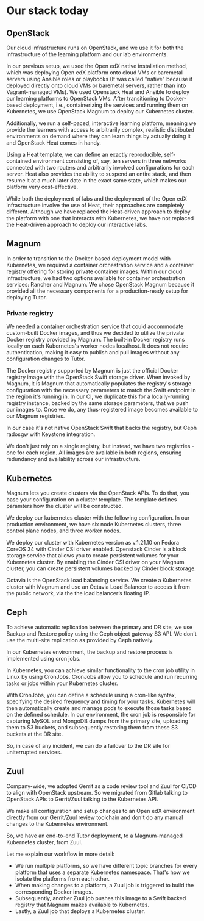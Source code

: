 # Our stack today


## OpenStack

<!-- Note -->

Our cloud infrastructure runs on OpenStack, and we use it for both the infrastructure of the learning platform and our lab environments.

In our previous setup, we used the Open edX native installation method, which was deploying Open edX platform onto cloud VMs or baremetal servers using Ansible roles or playbooks (It was called "native" because it deployed directly onto cloud VMs or baremetal servers, rather than into Vagrant-managed VMs). We used Openstack Heat and Ansible to deploy our learning platforms to OpenStack VMs. After transitioning to Docker-based deployment, i.e., containerizing the services and running them on Kubernetes, we use OpenStack Magnum to deploy our Kubernetes cluster.

Additionally, we run a self-paced, interactive learning platform, meaning we provide the learners with access to arbitrarily complex, realistic distributed environments on demand where they can learn things by actually doing it and OpenStack Heat comes in handy.

Using a Heat template, we can define an exactly reproducible, self-contained environment consisting of, say, ten servers in three networks connected with two routers and arbitrarily involved configurations for each server. 
Heat also provides the ability to suspend an entire stack, and then resume it at a much later date in the exact same state, which makes our platform very cost-effective.

While both the deployment of labs and the deployment of the Open edX infrastructure involve the use of Heat, their approaches are completely different.
Although we have replaced the Heat-driven approach to deploy the platform with one that interacts with Kubernetes, we have not replaced the Heat-driven approach to deploy our interactive labs.


## Magnum

<!-- Note -->

In order to transition to the Docker-based deployment model with Kubernetes, we required a container orchestration service and a container registry offering for storing private container images.
Within our cloud infrastructure, we had two options available for container orchestration services: Rancher and Magnum. We chose OpenStack Magnum because it provided all the necessary components for a production-ready setup for deploying Tutor.


### Private registry

<!-- Note -->

We needed a container orchestration service that could accommodate custom-built Docker images, and thus we decided to utilize the private Docker registry provided by Magnum. The built-in Docker registry runs locally on each Kubernetes's worker nodes localhost. It does not require authentication, making it easy to publish and pull images without any configuration changes to Tutor.

The Docker registry supported by Magnum is just the official Docker registry image with the OpenStack Swift storage driver. When invoked by Magnum, it is Magnum that automatically populates the registry's storage configuration with the necessary parameters to match the Swift endpoint in the region it's running in. In our CI, we duplicate this for a locally-running registry instance, backed by the same storage parameters, that we push our images to. Once we do, any thus-registered image becomes available to our Magnum registries.

In our case it's not native OpenStack Swift that backs the registry, but Ceph radosgw with Keystone integration.

We don't just rely on a single registry, but instead, we have two registries -one for each region. All images are available in both regions, ensuring redundancy and availability across our infrastructure.


## Kubernetes

<!-- Note -->

Magnum lets you create clusters via the OpenStack APIs. To do that, you base your configuration on a cluster template.
The template defines paramters how the cluster will be constructed.

We deploy our kubernetes cluster with the following configuration.
In our production environment, we have six node Kubernetes clusters, three control plane nodes, and three worker nodes.

We deploy our cluster with Kubernetes version as v.1.21.10 on Fedora CoreOS 34 with Cinder CSI driver enabled.
 Openstack Cinder is a block storage service that allows you to create persistent volumes for your Kubernetes cluster. By enabling the Cinder CSI driver on your Magnum cluster, you can create persistent volumes backed by Cinder block storage.

Octavia is the OpenStack load balancing service. We create a Kubernetes cluster with Magnum and use an Octavia Load Balancer to access it from the public network, via the the load balancer’s floating IP.


## Ceph

<!-- Note -->

To achieve automatic replication between the primary and DR site, we use Backup and Restore policy using the Ceph object gateway S3 API. We don't use the multi-site replication as provided by Ceph natively.

In our Kubernetes environment, the backup and restore process is implemented using cron jobs.

In Kubernetes, you can achieve similar functionality to the cron job utility in Linux by using CronJobs. CronJobs allow you to schedule and run recurring tasks or jobs within your Kubernetes cluster.

With CronJobs, you can define a schedule using a cron-like syntax, specifying the desired frequency and timing for your tasks. Kubernetes will then automatically create and manage pods to execute those tasks based on the defined schedule.
In our environment, the cron job is responsible for capturing MySQL and MongoDB dumps from the primary site, uploading them to S3 buckets, and subsequently restoring them from these S3 buckets at the DR site.  

So, in case of any incident, we can do a failover to the DR site for uniterrupted services.


## Zuul

<!-- Note -->

Company-wide, we adopted Gerrit as a code review tool and Zuul for CI/CD to align with OpenStack upstream. So we migrated from Gitlab talking to OpenStack APIs to Gerrit/Zuul talking to the Kubernetes API.

We make all configuration and setup changes to an Open edX environment directly from our Gerrit/Zuul review toolchain and don't do any manual changes to the Kubernetes environment.

So, we have an end-to-end Tutor deployment, to a Magnum-managed Kubernetes cluster, from Zuul.

Let me explain our workflow in more detail:

* We run multiple platforms, so we have different topic branches for every platform that uses a separate Kubernetes namespace.
  That's how we isolate the platforms from each other.
* When making changes to a platform, a Zuul job is triggered to build the corresponding Docker images.
* Subsequently, another  Zuul job pushes this image to a Swift backed registry that Magnum makes available to Kubernetes.
* Lastly, a Zuul job that deploys a Kubernetes cluster.
